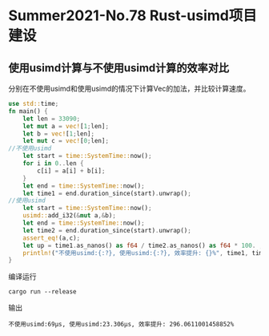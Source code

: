 # Summer2021-No.78 Rust-usimd项目建设

## 使用usimd计算与不使用usimd计算的效率对比
分别在不使用usimd和使用usimd的情况下计算Vec<i32>的加法，并比较计算速度。

```Rust
use std::time;
fn main() {
    let len = 33090;
    let mut a = vec![1;len];
    let b = vec![1;len];
    let mut c = vec![0;len];
//不使用usimd
    let start = time::SystemTime::now();
    for i in 0..len {
        c[i] = a[i] + b[i];
    }
    let end = time::SystemTime::now();
    let time1 = end.duration_since(start).unwrap();
//使用usimd
    let start = time::SystemTime::now();
    usimd::add_i32(&mut a,&b);
    let end = time::SystemTime::now();
    let time2 = end.duration_since(start).unwrap();
    assert_eq!(a,c);
    let up = time1.as_nanos() as f64 / time2.as_nanos() as f64 * 100. ;
    println!("不使用usimd:{:?}, 使用usimd:{:?}, 效率提升: {}%", time1, time2, up)
}
```
编译运行
```
cargo run --release
```
输出
```
不使用usimd:69µs, 使用usimd:23.306µs, 效率提升: 296.0611001458852%

```
